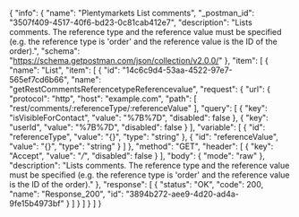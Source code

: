 {
  "info": {
    "name": "Plentymarkets List comments",
    "_postman_id": "3507f409-4517-40f6-bd23-0c81cab412e7",
    "description": "Lists comments. The reference type and the reference value must be specified (e.g. the reference type is 'order' and the reference value is the ID of the order).",
    "schema": "https://schema.getpostman.com/json/collection/v2.0.0/"
  },
  "item": [
    {
      "name": "List",
      "item": [
        {
          "id": "14c6c9d4-53aa-4522-97e7-565ef7cd6b66",
          "name": "getRestCommentsReferencetypeReferencevalue",
          "request": {
            "url": {
              "protocol": "http",
              "host": "example.com",
              "path": [
                "rest/comments/:referenceType/:referenceValue"
              ],
              "query": [
                {
                  "key": "isVisibleForContact",
                  "value": "%7B%7D",
                  "disabled": false
                },
                {
                  "key": "userId",
                  "value": "%7B%7D",
                  "disabled": false
                }
              ],
              "variable": [
                {
                  "id": "referenceType",
                  "value": "{}",
                  "type": "string"
                },
                {
                  "id": "referenceValue",
                  "value": "{}",
                  "type": "string"
                }
              ]
            },
            "method": "GET",
            "header": [
              {
                "key": "Accept",
                "value": "*/*",
                "disabled": false
              }
            ],
            "body": {
              "mode": "raw"
            },
            "description": "Lists comments. The reference type and the reference value must be specified (e.g. the reference type is 'order' and the reference value is the ID of the order)."
          },
          "response": [
            {
              "status": "OK",
              "code": 200,
              "name": "Response_200",
              "id": "3894b272-aee9-4d20-ad4a-9fe15b4973bf"
            }
          ]
        }
      ]
    }
  ]
}